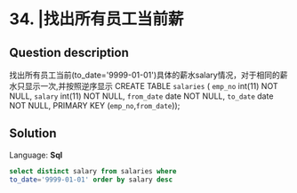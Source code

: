 # 34. |找出所有员工当前薪

## Question description


找出所有员工当前(to_date='9999-01-01')具体的薪水salary情况，对于相同的薪水只显示一次,并按照逆序显示
CREATE TABLE `salaries` (
`emp_no` int(11) NOT NULL,
`salary` int(11) NOT NULL,
`from_date` date NOT NULL,
`to_date` date NOT NULL,
PRIMARY KEY (`emp_no`,`from_date`));


## Solution

Language: **Sql**

```Sql
select distinct salary from salaries where
to_date='9999-01-01' order by salary desc
```


